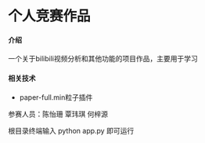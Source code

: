 # 个人竞赛作品 #

#### 介绍
一个关于bilibili视频分析和其他功能的项目作品，主要用于学习

#### 相关技术
- paper-full.min粒子插件

参赛人员：陈怡珊
         覃玮琪
         何梓源


根目录终端输入    python app.py         即可运行




